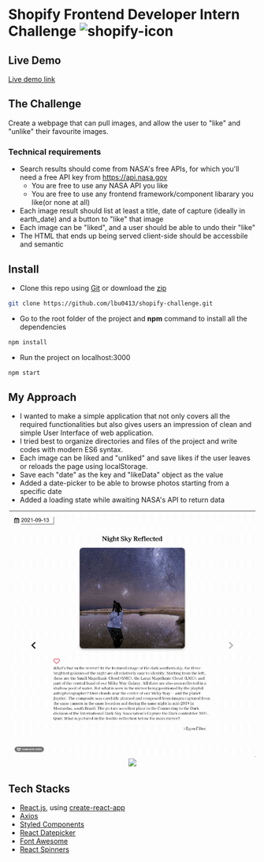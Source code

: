 # Shopify Frontend Developer Intern Challenge <img src="https://user-images.githubusercontent.com/66400448/133150346-26ea47bf-bbba-4477-9d1b-25c96c3359c5.png" alt="shopify-icon" width="40" />





## Live Demo
[Live demo link](https://lucid-aryabhata-a0f2f8.netlify.app)


## The Challenge
Create a webpage that can pull images, and allow the user to "like" and "unlike" their favourite images.

### Technical requirements 
* Search results should come from NASA's free APIs, for which you'll need a free API key from https://api.nasa.gov
  *  You are free to use any NASA API you like
  *  You are free to use any frontend framework/component libarary you like(or none at all)
* Each image result should list at least a title, date of capture (ideally in earth_date) and a button to "like" that image
* Each image can be "liked", and a user should be able to undo their "like"
* The HTML that ends up being served client-side should be accessbile and semantic  


## Install 
* Clone this repo using [Git](https://git-scm.com/) or download the [zip](https://github.com/lbu0413/shopify-challenge/archive/refs/heads/main.zip)
```bash
git clone https://github.com/lbu0413/shopify-challenge.git
``` 
* Go to the root folder of the project and  **npm** command to install all the dependencies
```bash
npm install
```
* Run the project on localhost:3000
```bash
npm start
```
## My Approach
* I wanted to make a simple application that not only covers all the required functionalities but also gives users an impression of clean and simple User Interface of web application.
* I tried best to organize directories and files of the project and write codes with modern ES6 syntax.
* Each image can be liked and "unliked" and save likes if the user leaves or reloads the page using localStorage.
* Save each "date" as the key and "likeData" object as the value
* Added a date-picker to be able to browse photos starting from a specific date
* Added a loading state while awaiting NASA's API to return data
<p align="center">
 <img src="https://github.com/lbu0413/shopify-challenge/blob/main/src/gif/likeDemo.gif" width="500" height="500"/>
 <img src="https://user-images.githubusercontent.com/66400448/133149275-92ce9464-6eee-49d6-98d2-d408fd0258f0.png"/>
</p>








## Tech Stacks
* [React.js](https://reactjs.org), using [create-react-app](https://facebook.github.io/create-react-app)
* [Axios](https://github.com/axios/axios)
* [Styled Components](https://styled-components.com/)
* [React Datepicker](https://reactdatepicker.com/)
* [Font Awesome](https://fontawesome.com/)
* [React Spinners](https://www.npmjs.com/package/react-spinners)


